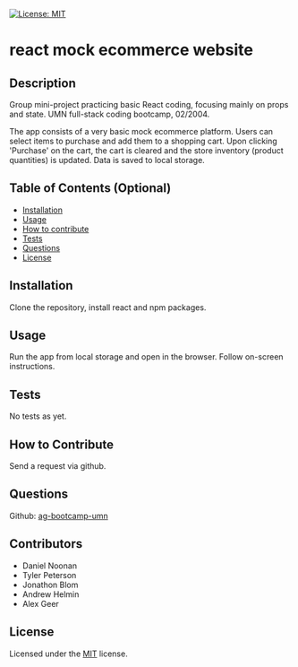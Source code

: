 
[![License: MIT](https://img.shields.io/badge/License-MIT-yellow.svg)](https://opensource.org/licenses/MIT)
# react mock ecommerce website
  
## Description
Group mini-project practicing basic React coding, focusing mainly on props and state. UMN full-stack coding bootcamp, 02/2004.

The app consists of a very basic mock ecommerce platform. Users can select items to purchase and add them to a shopping cart. Upon clicking 'Purchase' on the cart, the cart is cleared and the store inventory (product quantities) is updated. Data is saved to local storage.
  
## Table of Contents (Optional)
  
- [Installation](#installation)
- [Usage](#usage)
- [How to contribute](#how-to-contribute)
- [Tests](#tests)
- [Questions](#questions)
- [License](#license)
  
## Installation
Clone the repository, install react and npm packages.
  
## Usage
Run the app from local storage and open in the browser. Follow on-screen instructions.
  
## Tests
No tests as yet.
  
## How to Contribute
Send a request via github.
  
## Questions
Github: [ag-bootcamp-umn](https://github.com/ag-bootcamp-umn)

## Contributors
- Daniel Noonan
- Tyler Peterson
- Jonathon Blom
- Andrew Helmin
- Alex Geer

## License
Licensed under the [MIT](https://opensource.org/license/mit/) license.
  

